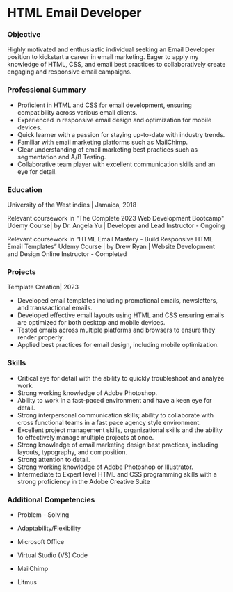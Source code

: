 # HTML Email Developer

### Objective
Highly motivated and enthusiastic individual seeking an Email Developer position to kickstart a career in email marketing. Eager to apply my knowledge of HTML, CSS, and email best practices to collaboratively create engaging and responsive email campaigns.

### Professional Summary
-	Proficient in HTML and CSS for email development, ensuring compatibility across various email clients.
-	Experienced in responsive email design and optimization for mobile devices.
-	Quick learner with a passion for staying up-to-date with industry trends.
-	Familiar with email marketing platforms such as MailChimp.
-	Clear understanding of email marketing best practices such as segmentation and A/B Testing.
-	Collaborative team player with excellent communication skills and an eye for detail.

### Education
University of the West indies | Jamaica, 2018

Relevant coursework in "The Complete 2023 Web Development Bootcamp" Udemy Course| by Dr. Angela Yu | Developer and Lead Instructor  - Ongoing

Relevant coursework in “HTML Email Mastery - Build Responsive HTML Email Templates” Udemy Course | by Drew Ryan | Website Development and Design Online Instructor - Completed


### Projects
Template Creation| 2023
- Developed email templates including promotional emails, newsletters, and transsactional emails. 
-	Developed effective email layouts using HTML and CSS ensuring emails are optimized for both desktop and mobile devices.
-	Tested emails across multiple platforms and browsers to ensure they render properly.
-	Applied best practices for email design, including mobile optimization.

### Skills
- Critical eye for detail with the ability to quickly troubleshoot and analyze work.
- Strong working knowledge of Adobe Photoshop.
- Ability to work in a fast-paced environment and have a keen eye for detail.
- Strong interpersonal communication skills; ability to collaborate with cross functional teams in a fast pace agency style environment.
- Excellent project management skills, organizational skills and the ability to effectively manage multiple projects at once.
- Strong knowledge of email marketing design best practices, including layouts, typography, and composition.
- Strong attention to detail.
- Strong working knowledge of Adobe Photoshop or Illustrator.
- Intermediate to Expert level HTML and CSS programming skills with a strong proficiency in the Adobe Creative Suite


### Additional Competencies
-	Problem - Solving
-	Adaptability/Flexibility
-	Microsoft Office


-	Virtual Studio (VS) Code
-	MailChimp
-	Litmus



